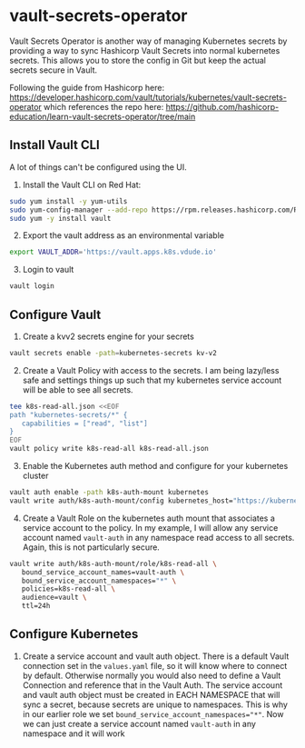 # vault-secrets-operator

Vault Secrets Operator is another way of managing Kubernetes secrets by providing a way to sync Hashicorp Vault Secrets into normal kubernetes secrets.  This allows you to store the config in Git but keep the actual secrets secure in Vault.  

Following the guide from Hashicorp here: https://developer.hashicorp.com/vault/tutorials/kubernetes/vault-secrets-operator which references the repo here: https://github.com/hashicorp-education/learn-vault-secrets-operator/tree/main

## Install Vault CLI
A lot of things can't be configured using the UI.  
1. Install the Vault CLI on Red Hat:
```bash
sudo yum install -y yum-utils
sudo yum-config-manager --add-repo https://rpm.releases.hashicorp.com/RHEL/hashicorp.repo
sudo yum -y install vault
```
2. Export the vault address as an environmental variable
```bash
export VAULT_ADDR='https://vault.apps.k8s.vdude.io'
```
3. Login to vault
```bash
vault login
```

## Configure Vault 
1. Create a kvv2 secrets engine for your secrets
```bash
vault secrets enable -path=kubernetes-secrets kv-v2
```
2. Create a Vault Policy with access to the secrets.  I am being lazy/less safe and settings things up such that my kubernetes service account will be able to see all secrets.
```bash
tee k8s-read-all.json <<EOF
path "kubernetes-secrets/*" {
   capabilities = ["read", "list"]
}
EOF
vault policy write k8s-read-all k8s-read-all.json
```
3. Enable the Kubernetes auth method and configure for your kubernetes cluster
```bash
vault auth enable -path k8s-auth-mount kubernetes
vault write auth/k8s-auth-mount/config kubernetes_host="https://kubernetes.devault.svc:443"
```
4. Create a Vault Role on the kubernetes auth mount that associates a service account to the policy. In my example, I will allow any service account named `vault-auth` in any namespace read access to all secrets.  Again, this is not particularly secure.
```bash
vault write auth/k8s-auth-mount/role/k8s-read-all \
   bound_service_account_names=vault-auth \
   bound_service_account_namespaces="*" \
   policies=k8s-read-all \
   audience=vault \
   ttl=24h
```

## Configure Kubernetes
1. Create a service account and vault auth object.  There is a default Vault connection set in the `values.yaml` file, so it will know where to connect by default.  Otherwise normally you would also need to define a Vault Connection and reference that in the Vault Auth.  The service account and vault auth object must be created in EACH NAMESPACE that will sync a secret, because secrets are unique to namespaces.  This is why in our earlier role we set `bound_service_account_namespaces="*"`.  Now we can just create a service account named `vault-auth` in any namespace and it will work